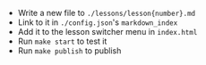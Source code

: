 
 - Write a new file to `./lessons/lesson{number}.md`
 - Link to it in `./config.json`'s `markdown_index`
 - Add it to the lesson switcher menu in `index.html`
 - Run `make start` to test it
 - Run `make publish` to publish

